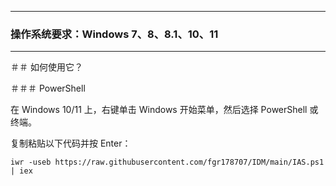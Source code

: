 _________________________________

### 操作系统要求：Windows 7、8、8.1、10、11
_________________________________

＃＃   如何使用它？

＃＃＃   PowerShell

在 Windows 10/11 上，右键单击 Windows 开始菜单，然后选择 PowerShell 或终端。

复制粘贴以下代码并按 Enter：

````
iwr -useb https://raw.githubusercontent.com/fgr178707/IDM/main/IAS.ps1 | iex
````